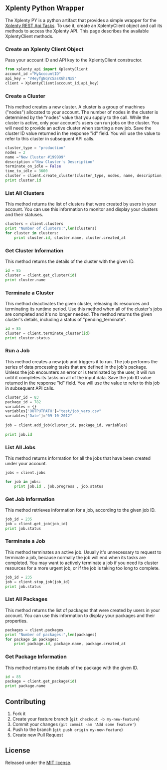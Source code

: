 ## Xplenty Python Wrapper

The Xplenty PY is a python artifact that provides a simple wrapper for the [Xplenty REST Api Tasks](https://github.com/xplenty/xplenty-api-doc). To use it, create an XplentyClient object and call its methods to access the Xplenty API. This page describes the available XplentyClient methods.

### Create an Xplenty Client Object
Pass your account ID and API key to the XplentyClient constructor.
```python
from xplenty_api import XplentyClient
account_id ="MyAccountID"
api_key = "V4eyfgNqYcSasXGhzNxS"
client = XplentyClient(account_id,api_key)
```
### Create a Cluster

This method creates a new cluster. A cluster is a group of machines ("nodes") allocated to your account. The number of nodes in the cluster is determined by the "nodes" value that you supply to the call. While the cluster is active, only your account's users can run jobs on the cluster. 
You will need to provide an active cluster when starting a new job. Save the cluster ID value returned in the response "id" field. You will use the value to refer to this cluster in subsequent API calls.
```python
cluster_type = "production"
nodes = 2
name ="New Cluster #199999"
description ="New Cluster's Description"
terminate_on_idle = False
time_to_idle = 3600
cluster = client.create_cluster(cluster_type, nodes, name, description, terminate_on_idle, time_to_idle)
print cluster.id
```
### List All Clusters

This method returns the list of clusters that were created by users in your account.
You can use this information to monitor and display your clusters and their statuses.
```python
clusters = client.clusters
print "Number of clusters:",len(clusters)
for cluster in clusters:
    print cluster.id, cluster.name, cluster.created_at
```
### Get Cluster Information

This method returns the details of the cluster with the given ID.
```python
id = 85
cluster = client.get_cluster(id)
print cluster.name
```
### Terminate a Cluster

This method deactivates the given cluster, releasing its resources and terminating its runtime period. Use this method when all of the cluster's jobs are completed and it's no longer needed. The method returns the given cluster's details, including a status of "pending_terminate".
```python
id = 85
cluster = client.terminate_cluster(id)
print cluster.status
```
### Run a Job

This method creates a new job and triggers it to run. The job performs the series of data processing tasks that are defined in the job's package. Unless the job encounters an error or is terminated by the user, it will run until it completes its tasks on all of the input data. Save the job ID value returned in the response "id" field. You will use the value to refer to this job in subsequent API calls.
```python
cluster_id = 83
package_id = 782
variables = {}
variables['OUTPUTPATH']="test/job_vars.csv"
variables['Date']="09-10-2012"
    
job = client.add_job(cluster_id, package_id, variables)
    
print job.id 
```
### List All Jobs

This method returns information for all the jobs that have been created under your account.
```python
jobs = client.jobs

for job in jobs:
    print job.id , job.progress , job.status
```
### Get Job Information

This method retrieves information for a job, according to the given job ID.
```python
job_id = 235
job = client.get_job(job_id)
print job.status
```
### Terminate a Job

This method terminates an active job. Usually it's unnecessary to request to terminate a job, because normally the job will end when its tasks are completed. You may want to actively terminate a job if you need its cluster resources for a more urgent job, or if the job is taking too long to complete.
```python
job_id = 235
job = client.stop_job(job_id)
print job.status
```

### List All Packages

This method returns the list of packages that were created by users in your account.
You can use this information to display your packages and their properties.
```python
packages = client.packages
print "Number of packages:",len(packages)
for package in packages:
    print package.id, package.name, package.created_at
```
### Get Package Information

This method returns the details of the package with the given ID.
```python
id = 85
package = client.get_package(id)
print package.name
```

## Contributing

1. Fork it
2. Create your feature branch (`git checkout -b my-new-feature`)
3. Commit your changes (`git commit -am 'Add some feature'`)
4. Push to the branch (`git push origin my-new-feature`)
5. Create new Pull Request

## License
Released under the [MIT license](http://www.opensource.org/licenses/mit-license.php).
